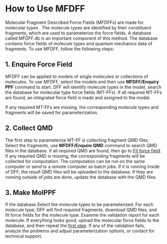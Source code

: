 # How to Use MFDFF

Molecular Fragment Described Force Fields (MFDFFs) are made for molecular types . The molecule types are identified by their constituent fragments, which are used to parameterize the force fields. A database called MFDFF.db is an important component of this method. The database contains force fields of molecule types and quantum mechanics data of fragments. To use MFDFF, follow the following steps: 

## 1. Enquire Force Field

MFDFF can be applied to models of single molecules or collections of molecules. To use MFDFF, select the models and then use **MFDFF/Enquiry PPF** command to start. DFF will identify molecule types in the model, search the database for molecular type force fields (MT-FFs). If all required MT-FFs are found, an integrated force field is made and assigned to the model.  

If any required MT-FFs are missing, the corresponding molecule types and fragments will be saved for parameterization. 

## 2. Collect QMD

The first step to parameterize MT-FF is collecting fragment QMD files. Select the fragments, use **MFDFF/Enquire QMD** command to search QMD files in the database. If all required QMD are found, then go to [Fit force field](#fit-force-field). If any required QMD is missing, the corresponding fragments will be collected for computation. The computation can be run on the same computer or send to a remote computer as batch jobs. If it is running inside of DFF, the result QMD files will be uploaded to the database. If they are running outside of jobs are done, update the database with the QMD files.  

## 3. Make MolPPF
If the database Select the molecule types to be parameterized. For each molecule type, DFF will find required fragments, download QMD files, and fit force fields for the molecule type. Examine the validation report for each molecule. If everything looks good, upload the molecular force fields to the database, and then repeat the [first step](#enquiring-force-field). If any of the validation fails, analyze the problems and adjust parameterization options, or contact for technical support.
